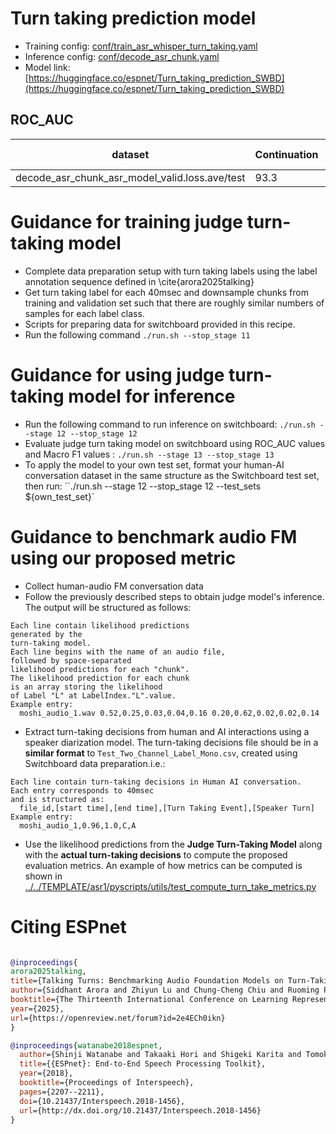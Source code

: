 # Turn taking prediction model

- Training config: [conf/train_asr_whisper_turn_taking.yaml](conf/train_asr_whisper_turn_taking.yaml)
- Inference config: [conf/decode_asr_chunk.yaml](conf/decode_asr_chunk.yaml)
- Model link: [https://huggingface.co/espnet/Turn_taking_prediction_SWBD](https://huggingface.co/espnet/Turn_taking_prediction_SWBD)

## ROC_AUC

|dataset|Continuation|Backchannel|Turn change|Interruption|Silence|Overall|
|---|---|---|---|---|---|---|
|decode_asr_chunk_asr_model_valid.loss.ave/test|93.3|89.4|90.8|91.3|95.1|92.0|

# Guidance for training judge turn-taking model

- Complete data preparation setup with turn taking labels using the label annotation sequence defined in \cite{arora2025talking}
- Get turn taking label for each 40msec and downsample chunks from training and validation set such that there are roughly similar numbers of samples for each label class.
- Scripts for preparing data for switchboard provided in this recipe.
- Run the following command ``./run.sh --stop_stage 11``

# Guidance for using judge turn-taking model for inference
- Run the following command to run inference on switchboard: ``./run.sh --stage 12 --stop_stage 12``
- Evaluate judge turn taking model on switchboard using ROC_AUC values and Macro F1 values : ``./run.sh --stage 13 --stop_stage 13``
- To apply the model to your own test set, format your human-AI conversation dataset in the same structure as the Switchboard test set, then run: ``./run.sh --stage 12 --stop_stage 12 --test_sets ${own_test_set}`

# Guidance to benchmark audio FM using our proposed metric
- Collect human-audio FM conversation data
- Follow the previously described steps to obtain judge model's inference. The output will be structured as follows:
```
Each line contain likelihood predictions
generated by the
turn-taking model.
Each line begins with the name of an audio file,
followed by space-separated
likelihood predictions for each "chunk".
The likelihood prediction for each chunk
is an array storing the likelihood
of Label "L" at LabelIndex."L".value.
Example entry:
  moshi_audio_1.wav 0.52,0.25,0.03,0.04,0.16 0.20,0.62,0.02,0.02,0.14
```
- Extract turn-taking decisions from human and AI interactions using a speaker diarization model. The turn-taking decisions file should be in a **similar format** to `Test_Two_Channel_Label_Mono.csv`, created using Switchboard data preparation.i.e.:
```
Each line contain turn-taking decisions in Human AI conversation.
Each entry corresponds to 40msec
and is structured as:
  file_id,[start time],[end time],[Turn Taking Event],[Speaker Turn]
Example entry:
  moshi_audio_1,0.96,1.0,C,A
```
- Use the likelihood predictions from the **Judge Turn-Taking Model** along with the **actual turn-taking decisions** to compute the proposed evaluation metrics. An example of how metrics can be computed is shown in [../../TEMPLATE/asr1/pyscripts/utils/test_compute_turn_take_metrics.py](../../TEMPLATE/asr1/pyscripts/utils/test_compute_turn_take_metrics.py)

# Citing ESPnet

```BibTex

@inproceedings{
arora2025talking,
title={Talking Turns: Benchmarking Audio Foundation Models on Turn-Taking Dynamics},
author={Siddhant Arora and Zhiyun Lu and Chung-Cheng Chiu and Ruoming Pang and Shinji Watanabe},
booktitle={The Thirteenth International Conference on Learning Representations},
year={2025},
url={https://openreview.net/forum?id=2e4ECh0ikn}
}

@inproceedings{watanabe2018espnet,
  author={Shinji Watanabe and Takaaki Hori and Shigeki Karita and Tomoki Hayashi and Jiro Nishitoba and Yuya Unno and Nelson Yalta and Jahn Heymann and Matthew Wiesner and Nanxin Chen and Adithya Renduchintala and Tsubasa Ochiai},
  title={{ESPnet}: End-to-End Speech Processing Toolkit},
  year={2018},
  booktitle={Proceedings of Interspeech},
  pages={2207--2211},
  doi={10.21437/Interspeech.2018-1456},
  url={http://dx.doi.org/10.21437/Interspeech.2018-1456}
}

```
